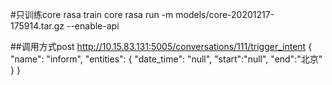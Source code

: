 #只训练core
rasa train core
rasa run -m models/core-20201217-175914.tar.gz  --enable-api

##调用方式post
http://10.15.83.131:5005/conversations/111/trigger_intent
{
  "name": "inform",
  "entities": {
    "date_time": "null",
		"start":"null",
		"end":"北京"
  }
}
